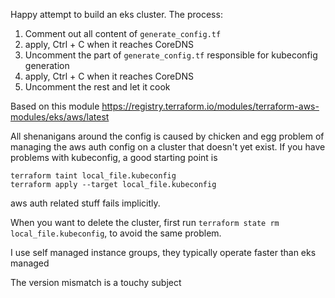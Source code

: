 Happy attempt to build an eks cluster. The process:
1. Comment out all content of `generate_config.tf`
2. apply, Ctrl + C when it reaches CoreDNS
3. Uncomment the part of `generate_config.tf` responsible for kubeconfig generation
4. apply, Ctrl + C when it reaches CoreDNS
5. Uncomment the rest and let it cook

Based on this module https://registry.terraform.io/modules/terraform-aws-modules/eks/aws/latest

All shenanigans around the config is caused by chicken and egg problem of managing the aws auth config on a cluster that doesn't yet exist. If you have problems with kubeconfig, a good starting point is 
```
terraform taint local_file.kubeconfig
terraform apply --target local_file.kubeconfig
```
aws auth related stuff fails implicitly.

When you want to delete the cluster, first run `terraform state rm local_file.kubeconfig`, to avoid the same problem.

I use self managed instance groups, they typically operate faster than eks managed

The version mismatch is a touchy subject